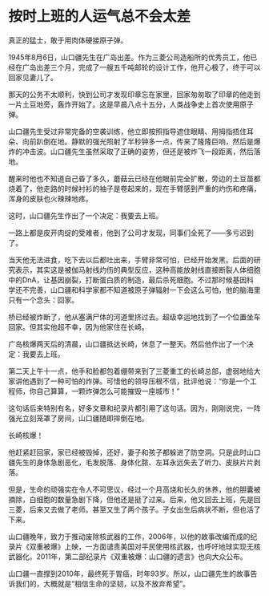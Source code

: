 # 按时上班的人运气总不会太差

真正的猛士，敢于用肉体硬接原子弹。 

1945年8月6日，山口疆先生在广岛出差。作为三菱公司造船所的优秀员工，他已经在广岛出差三个月，完成了一艘五千吨邮轮的设计工作，他开心极了，终于可以回家见妻儿了。 

那天的公务不太顺利，快到公司才发现印章忘在家里，回家匆匆取了印章的他走到一片土豆地旁，轰炸开始了。这是早晨八点十五分，人类战争史上首次使用原子弹。 

山口疆先生受过非常完备的空袭训练，他立即按照指导遮住眼睛、用拇指捂住耳朵、向前趴倒在地。静默的强光照射了半秒钟多一点，传来了隆隆巨响，然后是爆炸的冲击波。山口疆先生虽然采取了正确的姿势，但还是被炸飞一段距离，然后落地。 

醒来时他也不知道自己昏了多久，蘑菇云已经在他眼前完全扩散，旁边的土豆苗都烧着了，他走路的时候衬衫的袖子是卷起来的，现在手臂感到严重的灼伤和疼痛，浑身的皮肤也火辣辣地疼。 

这时，山口疆先生作出了一个决定：我要去上班。 

一路上都是皮开肉绽的受难者，他到了公司才发现，同事们全死了——多亏迟到了。 

当天他无法进食，吃下去以后都吐出来，手臂非常可怕，已经开始发黑。后面的研究表示，其实这是被伽马射线灼伤的典型反应，这种高能放射线直接断裂人体细胞中的DnA，让基因崩裂，打断蛋白质的制造，最后杀死细胞。不过那时候基因科学还不完善，山口疆和科学家都不知道被原子弹辐射一下会这么可怕，他的脑海里只有一个念头：回家。 

桥已经被炸断了，他从塞满尸体的河道里挤过去。超级幸运地找到了一个位置坐车回家。但其实他超不幸，因为他家住在长崎。 

广岛核爆两天后的清晨，山口疆抵达长崎，休息了一整天。然后他作出了一个决定：我要去上班。 

第二天上午十一点，他手和脸都包着绷带来到了三菱重工的长崎总部，虚弱地给大家讲他遇到了一种可怕的炸弹。可惜他的领导压根不信，批评他说：“你是一个工程师，你自己算算，一颗炸弹怎么可能摧毁一座城市！” 

这句话后来特别有名，好多文章和纪录片都引用了这句话。因为，刚刚说完，一阵强光立刻笼罩了房间，山口疆随即摔倒在地。 

长崎核爆！ 

他赶紧赶回家，家已经被毁掉，还好，妻子和孩子都躲进了防空洞。只是此时山口疆先生的身体急剧恶化，毛发脱落、身体化脓、左耳永远失去了听力、皮肤片片剥落。 

但是，生命的顽强实在令人不可思议，经过一个月高烧和长久的休养，他的胆囊被摘除，白细胞的数量急剧下降，但他还是挺了过来。后来，他又回去上班，先是回三菱，后来又去做了老师。甚至又生了两个孩子。子女出生后病状不断，但也活了下来。 

山口疆晚年，致力于推动废除核武器的工作，2006年，以他的故事改编而成的纪录片《双重被爆》上映，一方面谴责美国对平民使用核武器，也呼吁地球实现无核武器化。2011年，第二部纪录片《双重被爆：山口疆的遗言》也向大众公布。 

山口疆一直撑到2010年，最终死于胃癌，时年93岁。所以，山口疆先生的故事告诉我们的，大概就是“相信生命的坚韧，以及不放弃希望”。